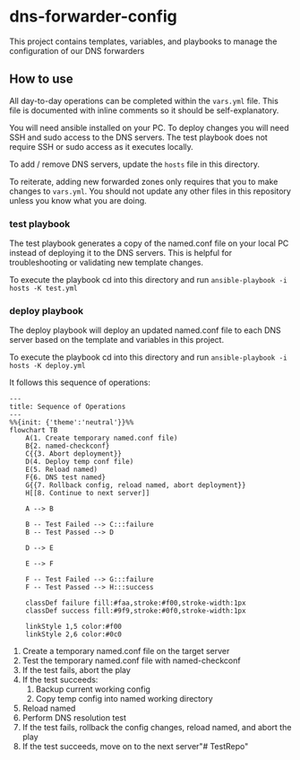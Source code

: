 # dns-forwarder-config
This project contains templates, variables, and playbooks to manage the configuration of our DNS forwarders

## How to use
All day-to-day operations can be completed within the `vars.yml` file. This file is documented with inline comments so
it should be self-explanatory.

You will need ansible installed on your PC. To deploy changes you will need SSH and sudo access to the DNS servers.
The test playbook does not require SSH or sudo access as it executes locally.

To add / remove DNS servers, update the `hosts` file in this directory.

To reiterate, adding new forwarded zones only requires that you to make changes to `vars.yml`. You should not update any
other files in this repository unless you know what you are doing.

### test playbook
The test playbook generates a copy of the named.conf file on your local PC instead of deploying it to the DNS servers.
This is helpful for troubleshooting or validating new template changes.

To execute the playbook cd into this directory and run `ansible-playbook -i hosts -K test.yml`

### deploy playbook
The deploy playbook will deploy an updated named.conf file to each DNS server based on the template and variables in this project.

To execute the playbook cd into this directory and run `ansible-playbook -i hosts -K deploy.yml`

It follows this sequence of operations:
```mermaid
---
title: Sequence of Operations
---
%%{init: {'theme':'neutral'}}%%
flowchart TB
    A(1. Create temporary named.conf file)
    B{2. named-checkconf}
    C{{3. Abort deployment}}
    D(4. Deploy temp conf file)
    E(5. Reload named)
    F{6. DNS test named}
    G{{7. Rollback config, reload named, abort deployment}}
    H[[8. Continue to next server]]
    
    A --> B
    
    B -- Test Failed --> C:::failure
    B -- Test Passed --> D
    
    D --> E
    
    E --> F
    
    F -- Test Failed --> G:::failure
    F -- Test Passed --> H:::success
    
    classDef failure fill:#faa,stroke:#f00,stroke-width:1px
    classDef success fill:#9f9,stroke:#0f0,stroke-width:1px
    
    linkStyle 1,5 color:#f00
    linkStyle 2,6 color:#0c0
```

1. Create a temporary named.conf file on the target server
2. Test the temporary named.conf file with named-checkconf
3. If the test fails, abort the play
4. If the test succeeds:
   1. Backup current working config
   2. Copy temp config into named working directory
5. Reload named
6. Perform DNS resolution test
7. If the test fails, rollback the config changes, reload named, and abort the play
8. If the test succeeds, move on to the next server"# TestRepo" 
